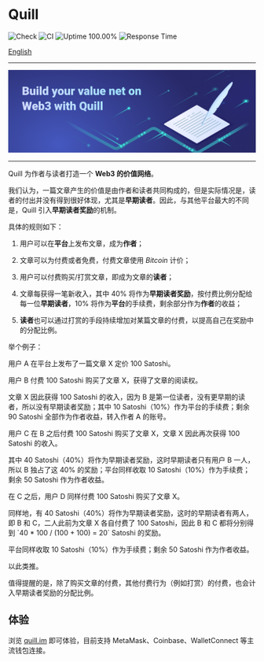 # Quill

![Check](https://github.com/baizhiheizi/quill/workflows/Check/badge.svg) ![CI](https://github.com/baizhiheizi/quill/workflows/CI/badge.svg) ![Uptime 100.00%](https://img.shields.io/endpoint?url=https%3A%2F%2Fraw.githubusercontent.com%2Fbaizhiheizi%2Fupptime%2Fmaster%2Fapi%2Fprs-digg%2Fuptime.json) ![Response Time](https://img.shields.io/endpoint?url=https%3A%2F%2Fraw.githubusercontent.com%2Fbaizhiheizi%2Fupptime%2Fmaster%2Fapi%2Fprs-digg%2Fresponse-time.json)

[English](README.md)

---

![banner](./public/banner.png)

---

Quill 为作者与读者打造一个 **Web3 的价值网络**。

我们认为，一篇文章产生的价值是由作者和读者共同构成的，但是实际情况是，读者的付出并没有得到很好体现，尤其是**早期读者**。因此，与其他平台最大的不同是，Quill 引入**早期读者奖励**的机制。

具体的规则如下：

1. 用户可以在**平台**上发布文章，成为**作者**；

2. 文章可以为付费或者免费，付费文章使用 _Bitcoin_ 计价；

3. 用户可以付费购买/打赏文章，即成为文章的**读者**；

4. 文章每获得一笔新收入，其中 40% 将作为**早期读者奖励**，按付费比例分配给每一位**早期读者**，10% 将作为**平台**的手续费，剩余部分作为**作者**的收益；

5. **读者**也可以通过打赏的手段持续增加对某篇文章的付费，以提高自己在奖励中的分配比例。

举个例子：

用户 A 在平台上发布了一篇文章 X 定价 100 Satoshi。

用户 B 付费 100 Satoshi 购买了文章 X，获得了文章的阅读权。

文章 X 因此获得 100 Satoshi 的收入，因为 B 是第一位读者，没有更早期的读者，所以没有早期读者奖励；其中 10 Satoshi（10%）作为平台的手续费；剩余 90 Satoshi 全部作为作者收益，转入作者 A 的账号。

用户 C 在 B 之后付费 100 Satoshi 购买了文章 X，文章 X 因此再次获得 100 Satoshi 的收入。

其中 40 Satoshi（40%）将作为早期读者奖励，这时早期读者只有用户 B 一人，所以 B 独占了这 40% 的奖励；平台同样收取 10 Satoshi（10%）作为手续费；剩余 50 Satoshi 作为作者收益。

在 C 之后，用户 D 同样付费 100 Satoshi 购买了文章 X。

同样地，有 40 Satoshi（40%）将作为早期读者奖励，这时的早期读者有两人，即 B 和 C，二人此前为文章 X 各自付费了 100 Satoshi，因此 B 和 C 都将分别得到 \`40 \* 100 / (100 + 100) = 20\` Satoshi 的奖励。

平台同样收取 10 Satoshi（10%）作为手续费；剩余 50 Satoshi 作为作者收益。

以此类推。

值得提醒的是，除了购买文章的付费，其他付费行为（例如打赏）的付费，也会计入早期读者奖励的分配比例。

## 体验

浏览 [quill.im](https://quill.im) 即可体验，目前支持 MetaMask、Coinbase、WalletConnect 等主流钱包连接。
